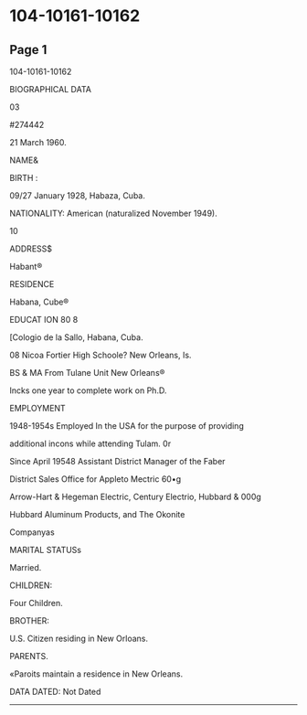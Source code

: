 # 104-10161-10162

## Page 1

104-10161-10162

BIOGRAPHICAL DATA

03

#274442

21 March 1960.

NAME&

BIRTH :

09/27 January 1928, Habaza, Cuba.

NATIONALITY: American (naturalized November 1949).

10

ADDRESS$

Habant®

RESIDENCE

Habana, Cube®

EDUCAT ION 80 8

[Cologio de la Sallo, Habana, Cuba.

08 Nicoa Fortier High Schoole? New Orleans, Is.

BS & MA From Tulane Unit New Orleans®

Incks one year to complete work on Ph.D.

EMPLOYMENT

1948-1954s Employed In the USA for the purpose of providing

additional incons while attending Tulam. 0r

Since April 19548 Assistant District Manager of the Faber

District Sales Office for Appleto Mectric 60•g

Arrow-Hart & Hegeman Electric, Century Electrio, Hubbard & 000g

Hubbard Aluminum Products, and The Okonite

Companyas

MARITAL STATUSs

Married.

CHILDREN:

Four Children.

BROTHER:

U.S. Citizen residing in New Orloans.

PARENTS.

«Paroits maintain a residence in New Orleans.

DATA DATED: Not Dated

---

